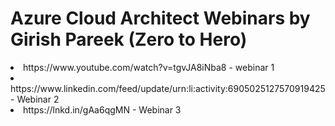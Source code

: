 # Azure Cloud Architect Webinars by Girish Pareek (Zero to Hero)
<li> https://www.youtube.com/watch?v=tgvJA8iNba8 - webinar 1 </li>
<li> https://www.linkedin.com/feed/update/urn:li:activity:6905025127570919425- Webinar 2 </li>
<li> https://lnkd.in/gAa6qgMN  - Webinar 3 </li>
